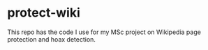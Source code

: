 # protect-wiki
This repo has the code I use for my MSc project on Wikipedia page protection and hoax detection.
